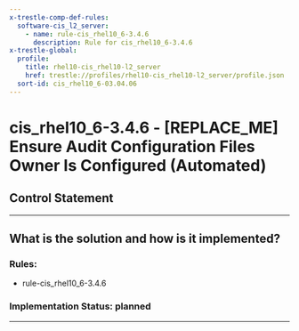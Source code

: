 ```yaml
---
x-trestle-comp-def-rules:
  software-cis_l2_server:
    - name: rule-cis_rhel10_6-3.4.6
      description: Rule for cis_rhel10_6-3.4.6
x-trestle-global:
  profile:
    title: rhel10-cis_rhel10-l2_server
    href: trestle://profiles/rhel10-cis_rhel10-l2_server/profile.json
  sort-id: cis_rhel10_6-03.04.06
---
```


# cis_rhel10_6-3.4.6 - \[REPLACE_ME\] Ensure Audit Configuration Files Owner Is Configured (Automated)

## Control Statement

______________________________________________________________________

## What is the solution and how is it implemented?

<!-- For implementation status enter one of: implemented, partial, planned, alternative, not-applicable -->

<!-- Note that the list of rules under ### Rules: is read-only and changes will not be captured after assembly to JSON -->

<!-- Add control implementation description here for control: cis_rhel10_6-3.4.6 -->

### Rules:

  - rule-cis_rhel10_6-3.4.6

### Implementation Status: planned

______________________________________________________________________
